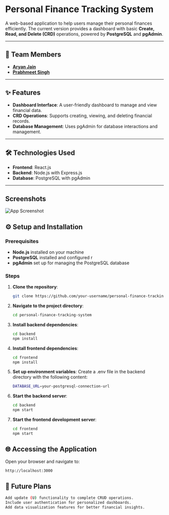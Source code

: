# Personal Finance Tracking System  

A web-based application to help users manage their personal finances efficiently. The current version provides a dashboard with basic **Create, Read, and Delete (CRD)** operations, powered by **PostgreSQL** and **pgAdmin**.  

---

## 👥 Team Members  

- [**Aryan Jain**](https://github.com/08-Aryan)
- [**Prabhmeet Singh**](https://github.com/prabhmeet-kira)  

---

## ✨ Features  

- **Dashboard Interface**: A user-friendly dashboard to manage and view financial data.  
- **CRD Operations**: Supports creating, viewing, and deleting financial records.  
- **Database Management**: Uses pgAdmin for database interactions and management.  

---

## 🛠️ Technologies Used  

- **Frontend**: React.js  
- **Backend**: Node.js with Express.js  
- **Database**: PostgreSQL with pgAdmin  

---
## Screenshots

![App Screenshot]()
## ⚙️ Setup and Installation  

### Prerequisites  

- **Node.js** installed on your machine  
- **PostgreSQL** installed and configured  r
- **pgAdmin** set up for managing the PostgreSQL database  

### Steps  

1. **Clone the repository**:  
   ```bash  
   git clone https://github.com/your-username/personal-finance-tracking-system.git  
2. **Navigate to the project directory**:  
   ```bash  
   cd personal-finance-tracking-system  
3. **Install backend dependencies**:  
   ```bash  
   cd backend
   npm install  
4. **Install frontend dependencies**:  
   ```bash  
   cd frontend
   npm install  
5. **Set up environment variables**:
   Create a .env file in the backend directory with the following content:
   ```bash  
   DATABASE_URL=your-postgresql-connection-url  
6. **Start the backend server**:  
   ```bash  
   cd backend
   npm start 
7. **Start the frontend development server**:  
   ```bash  
   cd frontend
   npm start
## 🌐 Accessing the Application
   Open your browser and navigate to:
   ```bash
   http://localhost:3000
   ```
## 🚀 Future Plans
   ```bash
   Add update (U) functionality to complete CRUD operations.
   Include user authentication for personalized dashboards.
   Add data visualization features for better financial insights.
   ```
